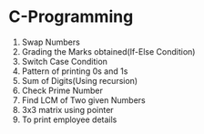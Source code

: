 # C-Programming

1) Swap Numbers
2) Grading the Marks obtained(If-Else Condition)
3) Switch Case Condition
4) Pattern of printing 0s and 1s
5) Sum of Digits(Using recursion)
6) Check Prime Number
7) Find LCM of Two given Numbers
8) 3x3 matrix using pointer
9) To print employee details
